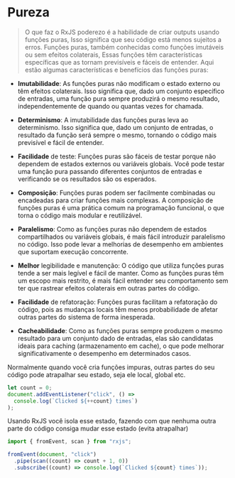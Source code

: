 # Pureza
> O que faz o RxJS poderezo é a habilidade de criar outputs usando funções puras, Isso significa que seu código está menos sujeitos a erros.
> Funções puras, também conhecidas como funções imutáveis ou sem efeitos colaterais, Essas funções têm características específicas que as tornam previsíveis e fáceis de entender. Aqui estão algumas características e benefícios das funções puras:

- **Imutabilidade**: As funções puras não modificam o estado externo ou têm efeitos colaterais. Isso significa que, dado um conjunto específico de entradas, uma função pura sempre produzirá o mesmo resultado, independentemente de quando ou quantas vezes for chamada.

- **Determinismo**: A imutabilidade das funções puras leva ao determinismo. Isso significa que, dado um conjunto de entradas, o resultado da função será sempre o mesmo, tornando o código mais previsível e fácil de entender.

- **Facilidade** de teste: Funções puras são fáceis de testar porque não dependem de estados externos ou variáveis globais. Você pode testar uma função pura passando diferentes conjuntos de entradas e verificando se os resultados são os esperados.

- **Composição**: Funções puras podem ser facilmente combinadas ou encadeadas para criar funções mais complexas. A composição de funções puras é uma prática comum na programação funcional, o que torna o código mais modular e reutilizável.

- **Paralelismo**: Como as funções puras não dependem de estados compartilhados ou variáveis globais, é mais fácil introduzir paralelismo no código. Isso pode levar a melhorias de desempenho em ambientes que suportam execução concorrente.

- **Melhor** legibilidade e manutenção: O código que utiliza funções puras tende a ser mais legível e fácil de manter. Como as funções puras têm um escopo mais restrito, é mais fácil entender seu comportamento sem ter que rastrear efeitos colaterais em outras partes do código.

- **Facilidade** de refatoração: Funções puras facilitam a refatoração do código, pois as mudanças locais têm menos probabilidade de afetar outras partes do sistema de forma inesperada.

- **Cacheabilidade**: Como as funções puras sempre produzem o mesmo resultado para um conjunto dado de entradas, elas são candidatas ideais para caching (armazenamento em cache), o que pode melhorar significativamente o desempenho em determinados casos.

Normalmente quando você cria funções impuras, outras partes do seu código pode atrapalhar seu estado, seja ele local, global etc.

```javascript
let count = 0;
document.addEventListener("click", () =>
  console.log(`Clicked ${++count} times`)
);
```

Usando RxJS você isola esse estado, fazendo com que nenhuma outra parte do código consiga mudar esse estado (evita atrapalhar)

```javascript
import { fromEvent, scan } from "rxjs";

fromEvent(document, "click")
  .pipe(scan((count) => count + 1, 0))
  .subscribe((count) => console.log(`Clicked ${count} times`));
```
